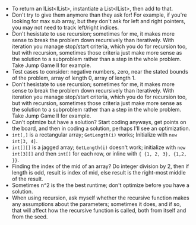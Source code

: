 ﻿- To return an IList<IList<T>>, instantiate a List<IList<T>>, then add to that.
- Don't try to give them anymore than they ask for! For example, if you're looking for max sub array, but they don't ask for left and right pointers, you may not need to track left/right indices.
- Don't hesistate to use recursion; sometimes for me, it makes more sense to break the problem down recursively than iteratively. With iteration you manage stop/start criteria, which you do for recursion too, but with recursion, sometimes those criteria just make more sense as the solution to a subproblem rather than a step in the whole problem. Take Jump Game II for example.
- Test cases to consider: negative numbers, zero, near the stated bounds of the problem, array of length 0, array of length 1.
- Don't hesistate to use recursion; sometimes for me, it makes more sense to break the problem down recursively than iteratively. With iteration you manage stop/start criteria, which you do for recursion too, but with recursion, sometimes those criteria just make more sense as the solution to a subproblem rather than a step in the whole problem. Take Jump Game II for example.
- Can't optmize but have a solution? Start coding anyways, get points on the board, and then in coding a solution, perhaps I'll see an optimization.
- `int[,]` is a rectangular array; `GetLength(i)` works; Initialize with `new int[3, 4]`.
- `int[][]` is a jagged array; `GetLength(i)` doesn't work; initialize with `new int[3][]` and then `int[]` for each row, or inline with `{ {1, 2, 3}, {1,2, }}`.
- Finding the index of the mid of an array? Do integer division by 2, then if length is odd, result is index of mid, else result is the right-most middle of the result.
- Sometimes n^2 is the the best runtime; don't optimize before you have a solution.
- When using recursion, ask myself whether the recursive function makes any assumptions about the parameters; sometimes it does, and if so, that will affect how the recursive function is called, both from itself and from the seed.
